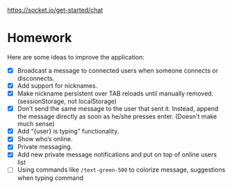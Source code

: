 https://socket.io/get-started/chat

# Homework

Here are some ideas to improve the application:

- [x] Broadcast a message to connected users when someone connects or disconnects.
- [x] Add support for nicknames.
- [x] Make nickname persistent over TAB reloads until manually removed. (sessionStorage, not localStorage)
- [x] Don’t send the same message to the user that sent it. Instead, append the message directly as soon as he/she presses enter. (Doesn't make much sense)
- [x] Add “{user} is typing” functionality.
- [x] Show who’s online.
- [x] Private messaging.
- [x] Add new private message notifications and put on top of online users list
- [ ] Using commands like `/text-green-500` to colorize message, suggestions when typing command
